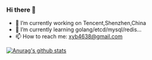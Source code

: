 ### Hi there 👋


- 🔭 I’m currently working on Tencent,Shenzhen,China
- 🌱 I’m currently learning golang/etcd/mysql/redis...
- 📫 How to reach me: xyb4638@gmail.com


[![Anurag's github stats](https://github-readme-stats.vercel.app/api?username=imxyb&show_icons=true&theme=radical&count_private=true)](https://github.com/anuraghazra/github-readme-stats)
